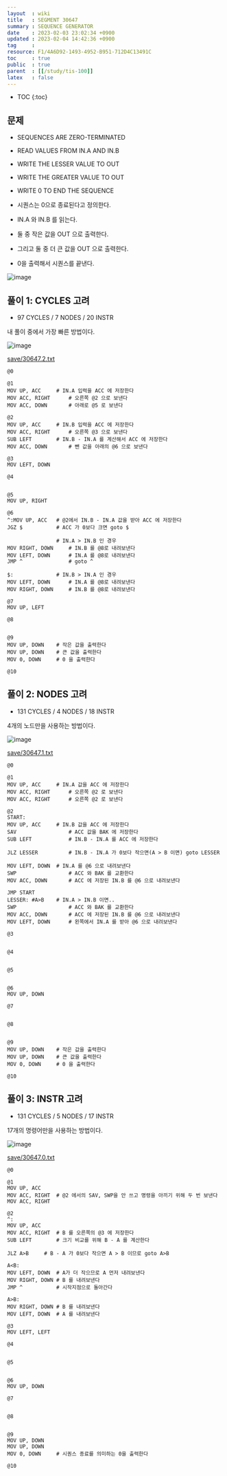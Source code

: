 ```yaml
---
layout  : wiki
title   : SEGMENT 30647
summary : SEQUENCE GENERATOR
date    : 2023-02-03 23:02:34 +0900
updated : 2023-02-04 14:42:36 +0900
tag     : 
resource: F1/4A6D92-1493-4952-B951-712D4C13491C
toc     : true
public  : true
parent  : [[/study/tis-100]]
latex   : false
---
```

* TOC
{:toc}

## 문제

>
- SEQUENCES ARE ZERO-TERMINATED
- READ VALUES FROM IN.A AND IN.B
- WRITE THE LESSER VALUE TO OUT
- WRITE THE GREATER VALUE TO OUT
- WRITE 0 TO END THE SEQUENCE

- 시퀀스는 0으로 종료된다고 정의한다.
- IN.A 와 IN.B 를 읽는다.
- 둘 중 작은 값을 OUT 으로 출력한다.
- 그리고 둘 중 더 큰 값을 OUT 으로 출력한다.
- 0을 출력해서 시퀀스를 끝낸다.

![image]( /resource/F1/4A6D92-1493-4952-B951-712D4C13491C/216624183-f243862d-c9a5-4b14-a94f-b13595167743.jpg )

## 풀이 1: CYCLES 고려

- 97 CYCLES / 7 NODES / 20 INSTR

내 풀이 중에서 가장 빠른 방법이다.

![image]( /resource/F1/4A6D92-1493-4952-B951-712D4C13491C/216625878-b3dfe8d6-0771-4c99-8568-d2930ff68dbb.png )

[save/30647.2.txt]( https://github.com/johngrib/TIS-100-solutions/blob/master/save/30647.2.txt )

```tis-100
@0

@1
MOV UP, ACC     # IN.A 입력을 ACC 에 저장한다
MOV ACC, RIGHT      # 오른쪽 @2 으로 보낸다
MOV ACC, DOWN       # 아래로 @5 로 보낸다

@2
MOV UP, ACC     # IN.B 입력을 ACC 에 저장한다
MOV ACC, RIGHT      # 오른쪽 @3 으로 보낸다
SUB LEFT        # IN.B - IN.A 를 계산해서 ACC 에 저장한다
MOV ACC, DOWN       # 뺀 값을 아래의 @6 으로 보낸다

@3
MOV LEFT, DOWN

@4


@5
MOV UP, RIGHT

@6
^:MOV UP, ACC   # @2에서 IN.B - IN.A 값을 받아 ACC 에 저장한다
JGZ $           # ACC 가 0보다 크면 goto $

                # IN.A > IN.B 인 경우
MOV RIGHT, DOWN     # IN.B 를 @8로 내려보낸다
MOV LEFT, DOWN      # IN.A 를 @8로 내려보낸다
JMP ^               # goto ^

$:              # IN.B > IN.A 인 경우
MOV LEFT, DOWN      # IN.A 를 @8로 내려보낸다
MOV RIGHT, DOWN     # IN.B 를 @8로 내려보낸다

@7
MOV UP, LEFT

@8


@9
MOV UP, DOWN    # 작은 값을 출력한다
MOV UP, DOWN    # 큰 값을 출력한다
MOV 0, DOWN     # 0 을 출력한다

@10
```

## 풀이 2: NODES 고려

- 131 CYCLES / 4 NODES / 18 INSTR

4개의 노드만을 사용하는 방법이다.

![image]( /resource/F1/4A6D92-1493-4952-B951-712D4C13491C/216629840-f2ceb134-054d-4000-9ed0-31ffe2338e7a.png )

[save/30647.1.txt]( https://github.com/johngrib/TIS-100-solutions/blob/master/save/30647.1.txt )

```tils-100
@0

@1
MOV UP, ACC     # IN.A 값을 ACC 에 저장한다
MOV ACC, RIGHT      # 오른쪽 @2 로 보낸다
MOV ACC, RIGHT      # 오른쪽 @2 로 보낸다

@2
START:
MOV UP, ACC     # IN.B 값을 ACC 에 저장한다
SAV                 # ACC 값을 BAK 에 저장한다
SUB LEFT            # IN.B - IN.A 를 ACC 에 저장한다

JLZ LESSER          # IN.B - IN.A 가 0보다 작으면(A > B 이면) goto LESSER

MOV LEFT, DOWN  # IN.A 를 @6 으로 내려보낸다
SWP                 # ACC 와 BAK 를 교환한다
MOV ACC, DOWN       # ACC 에 저장된 IN.B 를 @6 으로 내려보낸다

JMP START
LESSER: #A>B    # IN.A > IN.B 이면..
SWP                 # ACC 와 BAK 를 교환한다
MOV ACC, DOWN       # ACC 에 저장된 IN.B 를 @6 으로 내려보낸다
MOV LEFT, DOWN      # 왼쪽에서 IN.A 를 받아 @6 으로 내려보낸다

@3


@4


@5


@6
MOV UP, DOWN

@7


@8


@9
MOV UP, DOWN    # 작은 값을 출력한다
MOV UP, DOWN    # 큰 값을 출력한다
MOV 0, DOWN     # 0 을 출력한다

@10
```

## 풀이 3: INSTR 고려

- 131 CYCLES / 5 NODES / 17 INSTR

17개의 명령어만을 사용하는 방법이다.

![image]( /resource/F1/4A6D92-1493-4952-B951-712D4C13491C/216750854-f81c0431-2b26-425e-8f42-a7d9feccae15.png )

[save/30647.0.txt]( https://github.com/johngrib/TIS-100-solutions/blob/master/save/30647.0.txt )

```tis-100
@0

@1
MOV UP, ACC
MOV ACC, RIGHT  # @2 에서의 SAV, SWP을 안 쓰고 명령을 아끼기 위해 두 번 보낸다
MOV ACC, RIGHT

@2
^:
MOV UP, ACC
MOV ACC, RIGHT  # B 를 오른쪽의 @3 에 저장한다
SUB LEFT        # 크기 비교를 위해 B - A 를 계산한다

JLZ A>B     # B - A 가 0보다 작으면 A > B 이므로 goto A>B

A<B:
MOV LEFT, DOWN  # A가 더 작으므로 A 먼저 내려보낸다
MOV RIGHT, DOWN # B 를 내려보낸다
JMP ^           # 시작지점으로 돌아간다

A>B:
MOV RIGHT, DOWN # B 를 내려보낸다 
MOV LEFT, DOWN  # A 를 내려보낸다

@3
MOV LEFT, LEFT

@4


@5


@6
MOV UP, DOWN

@7


@8


@9
MOV UP, DOWN
MOV UP, DOWN
MOV 0, DOWN     # 시퀀스 종료를 의미하는 0을 출력한다

@10
```
